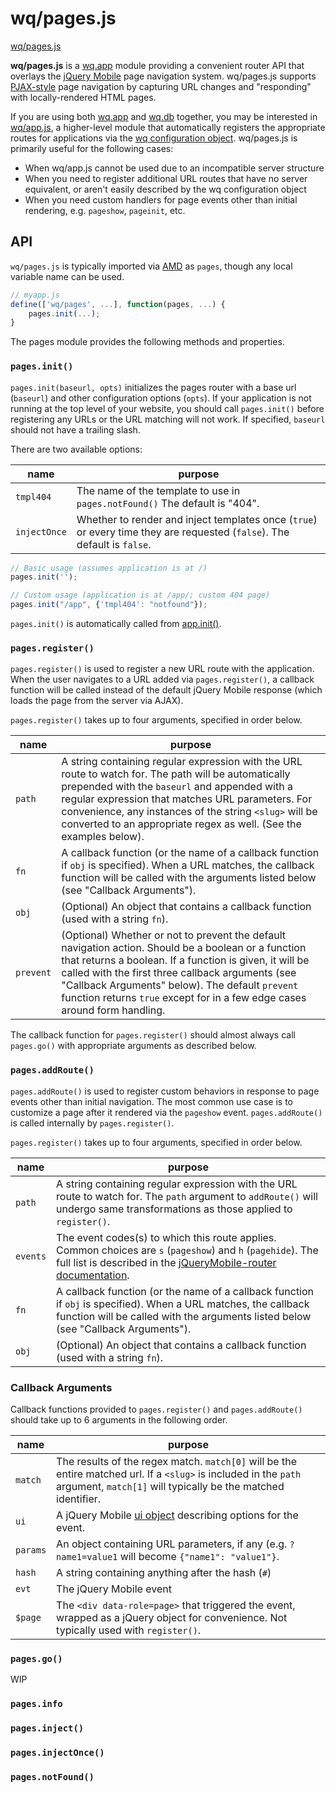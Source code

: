 wq/pages.js
========

[wq/pages.js]

**wq/pages.js** is a [wq.app] module providing a convenient router API that overlays the [jQuery Mobile] page navigation system.  wq/pages.js supports [PJAX-style] page navigation by capturing URL changes and "responding" with locally-rendered HTML pages.

If you are using both [wq.app] and [wq.db] together, you may be interested in [wq/app.js], a higher-level module that automatically registers the appropriate routes for applications via the [wq configuration object].  wq/pages.js is primarily useful for the following cases:
  * When wq/app.js cannot be used due to an incompatible server structure
  * When you need to register additional URL routes that have no server equivalent, or aren't easily described by the wq configuration object
  * When you need custom handlers for page events other than initial rendering, e.g. `pageshow`, `pageinit`, etc.

## API

`wq/pages.js` is typically imported via [AMD] as `pages`, though any local variable name can be used.

```javascript
// myapp.js
define(['wq/pages', ...], function(pages, ...) {
    pages.init(...);
}
```

The pages module provides the following methods and properties.

### `pages.init()`

`pages.init(baseurl, opts)` initializes the pages router with a base url (`baseurl`) and other configuration options (`opts`).  If your application is not running at the top level of your website, you should call `pages.init()` before registering any URLs or the URL matching will not work.  If specified, `baseurl` should not have a trailing slash.

There are two available options:

name | purpose
-----|---------
`tmpl404` | The name of the template to use in `pages.notFound()`  The default is "404".
`injectOnce` | Whether to render and inject templates once (`true`) or every time they are requested (`false`).  The default is `false`.

```javascript
// Basic usage (assumes application is at /)
pages.init('');

// Custom usage (application is at /app/; custom 404 page)
pages.init("/app", {'tmpl404': "notfound"});
```

`pages.init()` is automatically called from [app.init()].

### `pages.register()`

`pages.register()` is used to register a new URL route with the application.  When the user navigates to a URL added via `pages.register()`, a callback function will be called instead of the default jQuery Mobile response (which loads the page from the server via AJAX).

`pages.register()` takes up to four arguments, specified in order below.

name | purpose
-----|---------
`path` | A string containing regular expression with the URL route to watch for.  The path will be automatically prepended with the `baseurl` and appended with a regular expression that matches URL parameters.  For convenience, any instances of the string `<slug>` will be converted to an appropriate regex as well.  (See the examples below).
`fn` | A callback function (or the name of a callback function if `obj` is specified).  When a URL matches, the callback function will be called with the arguments listed below (see "Callback Arguments").
`obj` | (Optional) An object that contains a callback function (used with a string `fn`).
`prevent` | (Optional) Whether or not to prevent the default navigation action.  Should be a boolean or a function that returns a boolean.  If a function is given, it will be called with the first three callback arguments (see "Callback Arguments" below).  The default `prevent` function returns `true` except for in a few edge cases around form handling.

The callback function for `pages.register()` should almost always call `pages.go()` with appropriate arguments as described below.

### `pages.addRoute()`

`pages.addRoute()` is used to register custom behaviors in response to page events other than initial navigation.  The most common use case is to customize a page after it rendered via the `pageshow` event.   `pages.addRoute()` is called internally by `pages.register()`.

`pages.register()` takes up to four arguments, specified in order below.

name | purpose
-----|---------
`path` | A string containing regular expression with the URL route to watch for.  The `path` argument to `addRoute()` will undergo same transformations as those applied to `register()`.
`events` | The event codes(s) to which this route applies.  Common choices are `s` (`pageshow`) and `h` (`pagehide`).  The full list is described in the [jQueryMobile-router documentation].
`fn` | A callback function (or the name of a callback function if `obj` is specified).  When a URL matches, the callback function will be called with the arguments listed below (see "Callback Arguments").
`obj` | (Optional) An object that contains a callback function (used with a string `fn`).


### Callback Arguments

Callback functions provided to `pages.register()` and `pages.addRoute()` should take up to 6 arguments in the following order.

name | purpose
-----|---------
`match` | The results of the regex match.  `match[0]` will be the entire matched url.  If a `<slug>` is included in the `path` argument, `match[1]` will typically be the matched identifier.
`ui` | A jQuery Mobile [ui object] describing options for the event.
`params` | An object containing URL parameters, if any (e.g. `?name1=value1` will become `{"name1": "value1"}`.
`hash` | A string containing anything after the hash (`#`)
`evt` | The jQuery Mobile event
`$page` | The `<div data-role=page>` that triggered the event, wrapped as a jQuery object for convenience.  Not typically used with `register()`.


### `pages.go()`
WIP

### `pages.info`
### `pages.inject()`
### `pages.injectOnce()`
### `pages.notFound()`

[wq/pages.js]: https://github.com/wq/wq.app/blob/master/js/wq/pages.js
[wq.app]: http://wq.io/wq.app
[jQuery Mobile]: http://jquerymobile.com
[PJAX-style]: http://wq.io/docs/web-app
[wq.db]: http://wq.io/wq.app
[wq/app.js]: http://wq.io/docs/app-js
[wq configuration object]: http://wq.io/docs/config
[AMD]: http://wq.io/docs/amd
[app.init()]: http://wq.io/docs/app-js
[ui object]: http://api.jquerymobile.com/pagecontainer/
[jQueryMobile-router documentation]: https://github.com/azicchetti/jquerymobile-router
